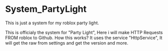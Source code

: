 # System_PartyLight
This is just a system for my roblox party light.

This is officialy the system for "Party Light", Here i will make HTTP Requests FROM roblox to Github.
How this works?
It uses the service "HttpService", It will get the raw from settings and get the version and more.
